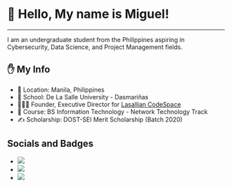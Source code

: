 # 👋 Hello, My name is Miguel!
---
I am an undergraduate student from the Philippines aspiring in Cybersecurity, Data Science, and Project Management fields.

## ✋ My Info 
- 📌 Location: Manila, Philippines
- 🏫 School: De La Salle University - Dasmariñas
- 🧑‍🤝‍🧑 Founder, Executive Director for <a href="https://wwwfacebook.com/LasallianCodeSpace">Lasallian CodeSpace</a>
- 🌱 Course: BS Information Technology - Network Technology Track
- ✍ Scholarship: DOST-SEI Merit Scholarship (Batch 2020)

## Socials and Badges
- <a href="https://www.linkedin.com/in/miguel-andrew-cayetano/" target="_blank" rel="noopener noreferrer"><img src="https://img.shields.io/badge/LinkedIn-0077B5?style=for-the-badge&logo=linkedin&logoColor=white"></a>
- <a href="https://www.cloudskillsboost.google/public_profiles/ab662607-e5fc-475d-9629-36ed9cbc253f" target="_blank" rel="noopener noreferrer">![](https://img.shields.io/badge/Google%20cloud%20skillsboost-FF9800?style=for-the-badge&logo=google-cloud&logoColor=white)</a>
- <a href="https://www.credly.com/users/miguel-andrew-cayetano" target="_blank" rel="noopener noreferrer">![](https://img.shields.io/badge/Credly-ff6a00?style=for-the-badge&logo=credly&logoColor=white)</a>





